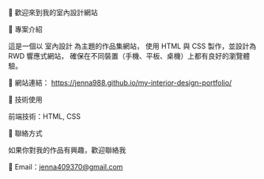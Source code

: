 🏡 歡迎來到我的室內設計網站


📌 專案介紹


這是一個以 室內設計 為主題的作品集網站，
使用 HTML 與 CSS 製作，並設計為 RWD 響應式網站，
確保在不同裝置（手機、平板、桌機）上都有良好的瀏覽體驗。


🔗 網站連結： https://jenna988.github.io/my-interior-design-portfolio/


🚀 技術使用


前端技術：HTML, CSS


📩 聯絡方式


如果你對我的作品有興趣，歡迎聯絡我


📧 Email：jenna409370@gmail.com

